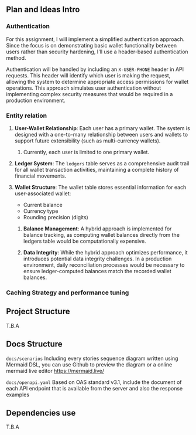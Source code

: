 ## Plan and Ideas Intro

### Authentication
For this assignment, I will implement a simplified authentication approach. Since the focus is on demonstrating basic wallet functionality between users rather than security hardening, I'll use a header-based authentication method.

Authentication will be handled by including an `X-USER-PHONE` header in API requests. This header will identify which user is making the request, allowing the system to determine appropriate access permissions for wallet operations. This approach simulates user authentication without implementing complex security measures that would be required in a production environment.


### Entity relation
1. **User-Wallet Relationship**: Each user has a primary wallet. The system is designed with a one-to-many relationship between users and wallets to support future extensibility (such as multi-currency wallets).
   1. Currently, each user is limited to one primary wallet.

2. **Ledger System**: The `ledgers` table serves as a comprehensive audit trail for all wallet transaction activities, maintaining a complete history of financial movements.

3. **Wallet Structure**: The wallet table stores essential information for each user-associated wallet:
   - Current balance
   - Currency type
   - Rounding precision (digits)
   
   1. **Balance Management**: A hybrid approach is implemented for balance tracking, as computing wallet balances directly from the ledgers table would be computationally expensive.
   
   2. **Data Integrity**: While the hybrid approach optimizes performance, it introduces potential data integrity challenges. In a production environment, daily reconciliation processes would be necessary to ensure ledger-computed balances match the recorded wallet balances.

### Caching Strategy and performance tuning

## Project Structure
T.B.A

## Docs Structure
`docs/scenarios`
Including every stories sequence diagram written using Mermaid DSL, you can use Github to preview the diagram or a online mermaid live editor https://mermaid.live/

`docs/openapi.yaml`
Based on OAS standard v3.1, include the document of each API endpoint that is available from the server and also the response examples

## Dependencies use
T.B.A
